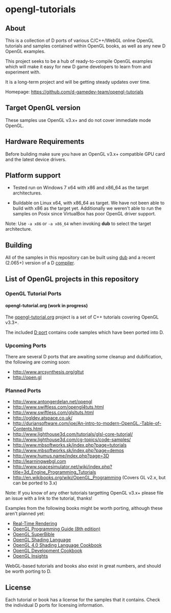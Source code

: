 # opengl-tutorials

## About

This is a collection of D ports of various C/C++/WebGL online OpenGL tutorials
and samples contained within OpenGL books, as well as any new D OpenGL examples.

This project seeks to be a hub of ready-to-compile OpenGL examples which will
make it easy for new D game developers to learn from and experiment with.

It is a long-term project and will be getting steady updates over time.

Homepage: https://github.com/d-gamedev-team/opengl-tutorials

## Target OpenGL version

These samples use OpenGL v3.x+ and do not cover immediate mode OpenGL.

## Hardware Requirements

Before building make sure you have an OpenGL v3.x+ compatible GPU card and the
latest device drivers.

## Platform support

- Tested run on Windows 7 x64 with x86 and x86_64 as the target architectures.

- Buildable on Linux x64, with x86_64 as target.
We have not been able to build with x86 as the target yet.
Additionally we weren't able to run the samples on Posix since
VirtualBox has poor OpenGL driver support.

Note: Use `-a x86` or `-a x86_64` when invoking **dub** to select the target architecture.

## Building

All of the samples in this repository can be built using [dub] and a recent (2.065+)
version of a D [compiler][compilers].

## List of OpenGL projects in this repository

### OpenGL Tutorial Ports

#### opengl-tutorial.org (work in progress)

The [opengl-tutorial.org] project is a set of C++ tutorials covering OpenGL v3.3+.

The included [D port][opengl-tutorial-port] contains code samples which have been ported into D.

[opengl-tutorial.org]: http://www.opengl-tutorial.org/
[opengl-tutorial-port]: https://github.com/d-gamedev-team/opengl-tutorials/tree/master/ports/opengl-tutorial.org

### Upcoming Ports

There are several D ports that are awaiting some cleanup and dubification,
the following are coming soon:

- http://www.arcsynthesis.org/gltut
- http://open.gl

### Planned Ports

- http://www.antongerdelan.net/opengl
- http://www.swiftless.com/opengl4tuts.html
- http://www.swiftless.com/glsltuts.html
- http://ogldev.atspace.co.uk/
- http://duriansoftware.com/joe/An-intro-to-modern-OpenGL.-Table-of-Contents.html
- http://www.lighthouse3d.com/tutorials/glsl-core-tutorial/
- http://www.lighthouse3d.com/cg-topics/code-samples/
- http://www.mbsoftworks.sk/index.php?page=tutorials
- http://www.mbsoftworks.sk/index.php?page=demos
- http://www.humus.name/index.php?page=3D
- http://learningwebgl.com
- http://www.spacesimulator.net/wiki/index.php?title=3d_Engine_Programming_Tutorials
- http://en.wikibooks.org/wiki/OpenGL_Programming (Covers GL v2.x, but can be ported to 3.x)

Note: If you know of any other tutorials targetting OpenGL v3.x+ please file an issue
with a link to the tutorial, thanks!

Examples from the following books might be worth porting,
although these aren't planned yet:

- [Real-Time Rendering](http://www.realtimerendering.com/)
- [OpenGL Programming Guide (8th edition)](http://amzn.com/0321773039)
- [OpenGL SuperBible](http://www.openglsuperbible.com/)
- [OpenGL Shading Language](http://amzn.com/0321637631)
- [OpenGL 4.0 Shading Language Cookbook](http://amzn.com/1782167021)
- [OpenGL Development Cookbook](http://amzn.com/1849695040)
- [OpenGL Insights](http://amzn.com/1439893764)

WebGL-based tutorials and books also exist in great numbers,
and should be worth porting to D.

## License

Each tutorial or book has a license for the samples that it contains.
Check the individual D ports for licensing information.

[dub]: http://code.dlang.org/download
[Derelict3]: https://github.com/aldacron/Derelict3
[glad]: https://github.com/Dav1dde/glad
[compilers]: http://wiki.dlang.org/Compilers
